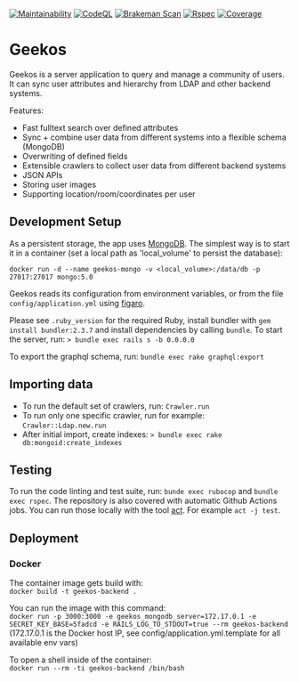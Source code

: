 [![Maintainability](https://api.codeclimate.com/v1/badges/ff0dff43b4acf5d77303/maintainability)](https://codeclimate.com/github/SUSE/geekos-backend/maintainability)
[![CodeQL](https://github.com/SUSE/geekos-backend/actions/workflows/codeql-analysis.yml/badge.svg)](https://github.com/SUSE/geekos-backend/actions/workflows/codeql-analysis.yml)
[![Brakeman Scan](https://github.com/SUSE/geekos-backend/actions/workflows/brakeman-analysis.yml/badge.svg)](https://github.com/SUSE/geekos-backend/actions/workflows/brakeman-analysis.yml)
[![Rspec](https://github.com/SUSE/geekos-backend/actions/workflows/rubyonrails.yml/badge.svg)](https://github.com/SUSE/geekos-backend/actions/workflows/rubyonrails.yml)
[![Coverage](https://codecov.io/gh/SUSE/geekos-backend/branch/main/graph/badge.svg?token=65YS1lM0mV)](https://codecov.io/gh/SUSE/geekos-backend)

# Geekos

Geekos is a server application to query and manage a community of users.
It can sync user attributes and hierarchy from LDAP and other backend systems.

Features:

* Fast fulltext search over defined attributes
* Sync + combine user data from different systems into a flexible schema (MongoDB)
* Overwriting of defined fields
* Extensible crawlers to collect user data from different backend systems
* JSON APIs
* Storing user images
* Supporting location/room/coordinates per user


## Development Setup

As a persistent storage, the app uses [MongoDB](https://www.mongodb.com/).
The simplest way is to start it in a container (set a local path as 'local_volume'
to persist the database):

`docker run -d --name geekos-mongo -v <local_volume>:/data/db -p 27017:27017 mongo:5.0`

Geekos reads its configuration from environment variables, or from the file `config/application.yml`
using [figaro](https://github.com/laserlemon/figaro).

Please see `.ruby_version` for the required Ruby, install bundler with
`gem install bundler:2.3.7` and install dependencies by calling `bundle`.
To start the server, run: `> bundle exec rails s -b 0.0.0.0`

To export the graphql schema, run: `bundle exec rake graphql:export`

## Importing data

* To run the default set of crawlers, run: `Crawler.run`
* To run only one specific crawler, run for example: `Crawler::Ldap.new.run`
* After initial import, create indexes: `> bundle exec rake db:mongoid:create_indexes`


## Testing

To run the code linting and test suite, run: `bunde exec rubocop` and `bundle exec rspec`.
The repository is also covered with automatic Github Actions jobs. You can
run those locally with the tool [act](https://github.com/nektos/act).
For example `act -j test`.

## Deployment

### Docker

The container image gets build with: <br>
`docker build -t geekos-backend .`

You can run the image with this command: <br> `docker run -p 3000:3000 -e geekos_mongodb_server=172.17.0.1 -e SECRET_KEY_BASE=5fadcd -e RAILS_LOG_TO_STDOUT=true --rm geekos-backend` <br>
(172.17.0.1 is the Docker host IP, see config/application.yml.template for all available env vars)

To open a shell inside of the container: <br> `docker run --rm -ti geekos-backend /bin/bash`

